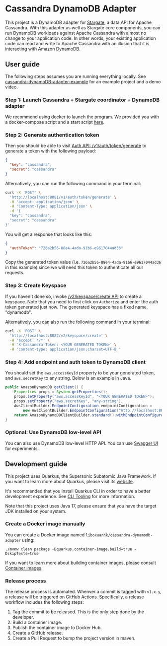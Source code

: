# Cassandra DynamoDB Adapter

This project is a DynamoDB adapter for [Stargate](https://stargate.io/), a data API for Apache Cassandra.
With this adapter as well as Stargate core components, you can run DynamoDB workloads against Apache Cassandra with
almost no change to your application code. In other words, your existing application code can read and write to Apache
Cassandra with an illusion that it is interacting with Amazon DynamoDB.

## User guide

The following steps assumes you are running everything locally. See [cassandra-dynamoDB-adapter-example](https://github.com/li-boxuan/cassandra-dynamoDB-adapter-example)
for an example project and a demo video.

### Step 1: Launch Cassandra + Stargate coordinator + DynamoDB adapter

We recommend using docker to launch the program. We provided you with a docker-compose script and a start script [here](./docker-compose).

### Step 2: Generate authentication token

Then you should be able to visit [Auth API: /v1/auth/token/generate](http://localhost:8081/swagger-ui/#/auth/createToken_1) to generate a token with
the following payload:

```json
{
  "key": "cassandra",
  "secret": "cassandra"
}
```

Alternatively, you can run the following command in your terminal:

```bash
curl -X 'POST' \
  'http://localhost:8081/v1/auth/token/generate' \
  -H 'accept: application/json' \
  -H 'Content-Type: application/json' \
  -d '{
  "key": "cassandra",
  "secret": "cassandra"
}'
```

You will get a response that looks like this:

```json
{
  "authToken": "726a2b56-88e4-4ada-91b6-e9617044ad36"
}
```

Copy the generated token value (i.e. `726a2b56-88e4-4ada-91b6-e9617044ad36` in this example) since we will need this token to authenticate all our requests.

### Step 3: Create Keyspace

If you haven't done so, invoke [/v2/keyspace/create API](http://localhost:8082/swagger-ui/#/default/post_v2_keyspace_create) to create a keyspace.
Note that you need to first click on `Authorize` and enter the auth token generated just now. The generated keyspace has a fixed name, "dynamodb".

Alternatively, you can also run the following command in your terminal:

```bash
curl -X 'POST' \
  'http://localhost:8082/v2/keyspace/create' \
  -H 'accept: */*' \
  -H 'X-Cassandra-Token: <YOUR GENERATED TOKEN>' \
  -H 'content-type: application/json;charset=UTF-8 '
```

### Step 4: Add endpoint and auth token to DynamoDB client

You should set the `aws.accessKeyId` property to be your generated token, and `aws.secretKey` to any string. Below
is an example in Java.

```java
public AmazonDynamoDB getClient() {
    Properties props = System.getProperties();
    props.setProperty("aws.accessKeyId", "<YOUR GENERATED TOKEN>");
    props.setProperty("aws.secretKey", "any-string");
    AwsClientBuilder.EndpointConfiguration endpointConfiguration =
        new AwsClientBuilder.EndpointConfiguration("http://localhost:8082/v2", "any-string");
    return AmazonDynamoDBClientBuilder.standard().withEndpointConfiguration(endpointConfiguration).build();
}
```

### Optional: Use DynamoDB low-level API

You can also use DynamoDB low-level HTTP API. You can use [Swagger UI](http://localhost:8082/swagger-ui/) for experiments.

## Development guide

This project uses Quarkus, the Supersonic Subatomic Java Framework.
If you want to learn more about Quarkus, please visit its [website](https://quarkus.io/).

It's recommended that you install Quarkus CLI in order to have a better development experience.
See [CLI Tooling](https://quarkus.io/guides/cli-tooling) for more information.

Note that this project uses Java 17, please ensure that you have the target JDK installed on your system.

### Create a Docker image manually

You can create a Docker image named `liboxuanhk/cassandra-dynamodb-adapter` using:
```
./mvnw clean package -Dquarkus.container-image.build=true -DskipTests=true
```

If you want to learn more about building container images, please consult [Container images](https://quarkus.io/guides/container-image).

### Release process

The release process is automated. Whenver a commit is tagged
with `v1.x.y`, a release will be triggered on GitHub Actions. Specifically,
a release workflow includes the following steps:

1. Tag the commit to be released. This is the only
   step done by the developer.
2. Build a container image.
3. Publish the container image to Docker Hub.
4. Create a GitHub release.
5. Create a Pull Request to bump the project version
   in maven.
